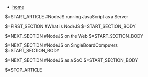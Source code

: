 <div class="content">
<nav id="breadcrumb"><ul><li><a href="/">home</a></li></ul></nav>

$=START_ARTICLE
#NodeJS
running JavaScript as a Server

$=FIRST_SECTION
#What is NodeJS
$=START_SECTION_BODY

$=NEXT_SECTION
#NodeJS on the Web
$=START_SECTION_BODY

$=NEXT_SECTION
#NodeJS on SingleBoardComputers
$=START_SECTION_BODY

$=NEXT_SECTION
#NodeJS as a SoC
$=START_SECTION_BODY


$=STOP_ARTICLE

</div> <!-- /content -->
